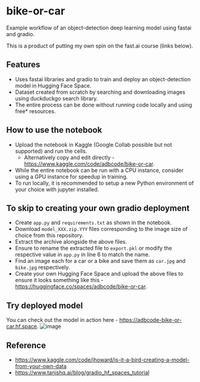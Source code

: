 # bike-or-car
Example workflow of an object-detection deep learning model using fastai and gradio.

This is a product of putting my own spin on the fast.ai course (links below).

## Features
- Uses fastai libraries and gradio to train and deploy an object-detection model in Hugging Face Space.
- Dataset created from scratch by searching and downloading images using duckduckgo search library.
- The entire process can be done without running code locally and using free* resources.

## How to use the notebook
- Upload the notebook in Kaggle (Google Collab possible but not supported) and run the cells.
  - Alternatively copy and edit directly - https://www.kaggle.com/code/adbcode/bike-or-car.
- While the entire notebook can be run with a CPU instance, consider using a GPU instance for speedup in training.
- To run locally, it is recommended to setup a new Python environment of your choice with jupyter installed.

## To skip to creating your own gradio deployment
- Create `app.py` and `requirements.txt` as shown in the notebook.
- Download `model_XXX.zip.YYY` files corresponding to the image size of choice from this repository.
- Extract the archive alongside the above files.
- Ensure to rename the extracted file to `export.pkl` or modify the respective value in `app.py` in line 6 to match the name.
- Find an image each for a car or a bike and save them as `car.jpg` and `bike.jpg` respectively.
- Create your own Hugging Face Space and upload the above files to ensure it looks something like this - https://huggingface.co/spaces/adbcode/bike-or-car.

## Try deployed model
You can check out the model in action here - https://adbcode-bike-or-car.hf.space.
![image](https://github.com/adbcode/bike-or-car/assets/9251629/f84d00e5-f1e5-4bc1-a40e-b0d8f9758afe)

## Reference
- https://www.kaggle.com/code/jhoward/is-it-a-bird-creating-a-model-from-your-own-data
- https://www.tanishq.ai/blog/gradio_hf_spaces_tutorial
